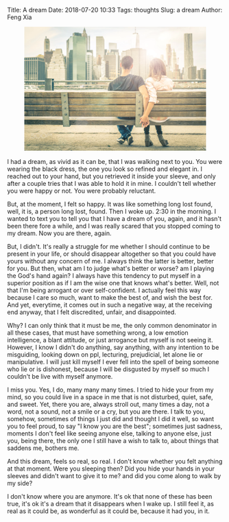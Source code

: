 Title: A dream
Date: 2018-07-20 10:33
Tags: thoughts
Slug: a dream
Author: Feng Xia


<figure class="col s12">
  <img src="/images/love%20in%20nyc.jpg"/>
</figure>

I had a dream, as vivid as it can be, that I was walking next to
you. You were wearing the black dress, the one you look so refined and
elegant in. I reached out to your hand, but you retrieved it inside
your sleeve, and only after a couple tries that I was able to hold it
in mine. I couldn't tell whether you were happy or not. You were
probably reluctant.

But, at the moment, I felt so happy. It was like something long lost
found, well, it is, a person long lost, found. Then I woke up. 2:30 in
the morning. I wanted to text you to tell you that I have a dream of
you, again, and it hasn't been there fore a while, and I was really
scared that you stopped coming to my dream. Now you are there, again.

But, I didn't. It's really a struggle for me whether I should continue
to be present in your life, or should disappear altogether so that you
could have yours without any concern of me. I always think the latter
is better, better for you. But then, what am I to judge what's better
or worse? am I playing the God's hand again? I always have this
tendency to put myself in a superior position as if I am the wise one
that knows what's better. Well, not that I'm being arrogant or over
self-confident. I actually feel this way because I care so much, want
to make the best of, and wish the best for. And yet, everytime, it
comes out in such a negative way, at the receiving end anyway, that I
felt discredited, unfair, and disappointed. 

Why? I can only think that it  must be me, the only common denominator
in all  these cases,  that must  have something  wrong, a  low emotion
intelligence, a  blant attitude, or  just arrogance but myself  is not
seeing it.  However,  I know I didn't do anything,  say anything, with
any  intention  to be  misguiding,  looking  down on  ppl,  lecturing,
prejudicial, let alone lie or manipulative.  I will just kill myself I
ever fell  into the spell  of being someone  who lie or  is dishonest,
because I will be disgusted by myself  so much I couldn't be live with
myself anymore.

I miss you. Yes, I do, many many many times. I tried to hide your from
my mind,  so you could live  in a space  in me that is  not disturbed,
quiet, safe,  and sweet. Yet, there  you are, always stroll  out, many
times a day,  not a word, not a  sound, not a smile or a  cry, but you
are there. I talk to you, somehow,  sometimes of things I just did and
thought I did it  well, so want you to feel proud, to  say "I know you
are  the best";  sometimes just  sadness,  moments I  don't feel  like
seeing anyone else, talking to anyone else, just you, being there, the
only one I still have a wish to talk to, about things that saddens me,
bothers me.

And this dream, feels so real, so real. I don't know whether you felt
anything at that moment. Were you sleeping then? Did you hide your
hands in your sleeves and didn't want to give it to me? and did you
come along to walk by my side?

I don't  know where you  are anymore. It's ok  that none of  these has
been true, it's ok  it's a dream that it disappears when  I wake up. I
still feel it,  as real as it  could be, as wonderful as  it could be,
because it had you, in it.
